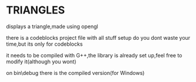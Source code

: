 # TRIANGLES
displays a triangle,made using opengl

there is a codeblocks project file with all stuff setup do you dont waste your time,but its only for codeblocks

it needs to be compiled with G++,the library is already set up,feel free to modify it(although you wont)

on bin\debug there is the compiled version(for Windows)
